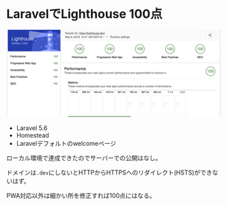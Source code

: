 # LaravelでLighthouse 100点

![Lighthouse](lighthouse-report.png)

- Laravel 5.6
- Homestead
- Laravelデフォルトのwelcomeページ

ローカル環境で達成できたのでサーバーでの公開はなし。

ドメインは`.dev`にしないとHTTPからHTTPSへのリダイレクト(HSTS)ができないはず。

PWA対応以外は細かい所を修正すれば100点にはなる。

